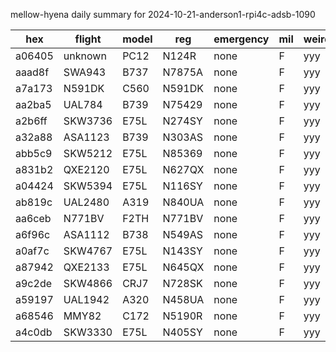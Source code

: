 mellow-hyena daily summary for 2024-10-21-anderson1-rpi4c-adsb-1090

|hex|flight|model|reg|emergency|mil|weirdo|
|--|--|--|--|--|--|--|
|a06405|unknown|PC12|N124R|none|F|yyy|
|aaad8f|SWA943|B737|N7875A|none|F|yyy|
|a7a173|N591DK|C560|N591DK|none|F|yyy|
|aa2ba5|UAL784|B739|N75429|none|F|yyy|
|a2b6ff|SKW3736|E75L|N274SY|none|F|yyy|
|a32a88|ASA1123|B739|N303AS|none|F|yyy|
|abb5c9|SKW5212|E75L|N85369|none|F|yyy|
|a831b2|QXE2120|E75L|N627QX|none|F|yyy|
|a04424|SKW5394|E75L|N116SY|none|F|yyy|
|ab819c|UAL2480|A319|N840UA|none|F|yyy|
|aa6ceb|N771BV|F2TH|N771BV|none|F|yyy|
|a6f96c|ASA1112|B738|N549AS|none|F|yyy|
|a0af7c|SKW4767|E75L|N143SY|none|F|yyy|
|a87942|QXE2133|E75L|N645QX|none|F|yyy|
|a9c2de|SKW4866|CRJ7|N728SK|none|F|yyy|
|a59197|UAL1942|A320|N458UA|none|F|yyy|
|a68546|MMY82|C172|N5190R|none|F|yyy|
|a4c0db|SKW3330|E75L|N405SY|none|F|yyy|
